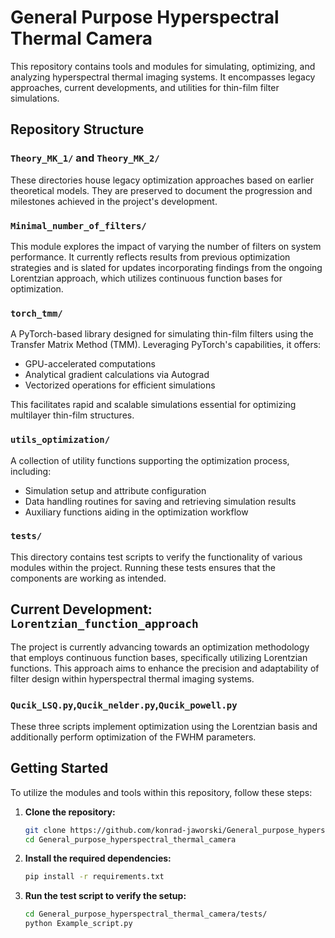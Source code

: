 # General Purpose Hyperspectral Thermal Camera

This repository contains tools and modules for simulating, optimizing, and analyzing hyperspectral thermal imaging systems. It encompasses legacy approaches, current developments, and utilities for thin-film filter simulations.

## Repository Structure

### `Theory_MK_1/` and `Theory_MK_2/`
These directories house legacy optimization approaches based on earlier theoretical models. They are preserved to document the progression and milestones achieved in the project's development.

### `Minimal_number_of_filters/`
This module explores the impact of varying the number of filters on system performance. It currently reflects results from previous optimization strategies and is slated for updates incorporating findings from the ongoing Lorentzian approach, which utilizes continuous function bases for optimization.

### `torch_tmm/`
A PyTorch-based library designed for simulating thin-film filters using the Transfer Matrix Method (TMM). Leveraging PyTorch's capabilities, it offers:

- GPU-accelerated computations
- Analytical gradient calculations via Autograd
- Vectorized operations for efficient simulations

This facilitates rapid and scalable simulations essential for optimizing multilayer thin-film structures.

### `utils_optimization/`
A collection of utility functions supporting the optimization process, including:

- Simulation setup and attribute configuration
- Data handling routines for saving and retrieving simulation results
- Auxiliary functions aiding in the optimization workflow

### `tests/`
This directory contains test scripts to verify the functionality of various modules within the project. Running these tests ensures that the components are working as intended.

## Current Development: `Lorentzian_function_approach`

The project is currently advancing towards an optimization methodology that employs continuous function bases, specifically utilizing Lorentzian functions. This approach aims to enhance the precision and adaptability of filter design within hyperspectral thermal imaging systems.

### `Qucik_LSQ.py`,`Qucik_nelder.py`,`Qucik_powell.py`

These three scripts implement optimization using the Lorentzian basis and additionally perform optimization of the FWHM parameters.

## Getting Started

To utilize the modules and tools within this repository, follow these steps:

1. **Clone the repository:**

   ```bash
   git clone https://github.com/konrad-jaworski/General_purpose_hyperspectral_thermal_camera.git
   cd General_purpose_hyperspectral_thermal_camera

2. **Install the required dependencies:**
   ```bash
   pip install -r requirements.txt

3. **Run the test script to verify the setup:**
   ```bash
   cd General_purpose_hyperspectral_thermal_camera/tests/
   python Example_script.py
